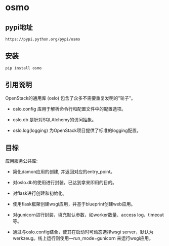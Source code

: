 osmo
====

## pypi地址

```
https://pypi.python.org/pypi/osmo
```

## 安装

```
pip install osmo
```

## 引用说明

OpenStack的通用库 (oslo) 包含了众多不需要重复发明的"轮子"。

  * oslo.config 库用于解析命令行和配置文件中的配置选项。

  * oslo.db 是针对SQLAlchemy的访问抽象。

  * oslo.log(logging) 为OpenStack项目提供了标准的logging配置。


## 目标

应用服务公共库:

  * 简化damon应用的创建, 并返回对应的entry_point。

  * 对oslo.db的使用进行封装，已达到拿来即用的目的。

  * 对flask进行创建和初始化。

  * 使用flask框架创建wsgi应用，并基于blueprint创建web应用。

  * 对gunicorn进行封装，填充默认参数，如worker数量、access log、timeout等。

  * 通过与oslo.config结合，使其在启动时可动态选择wsgi server，默认为werkzeug。线上运行则使用—run_mode=gunicorn 来运行wsgi应用。
